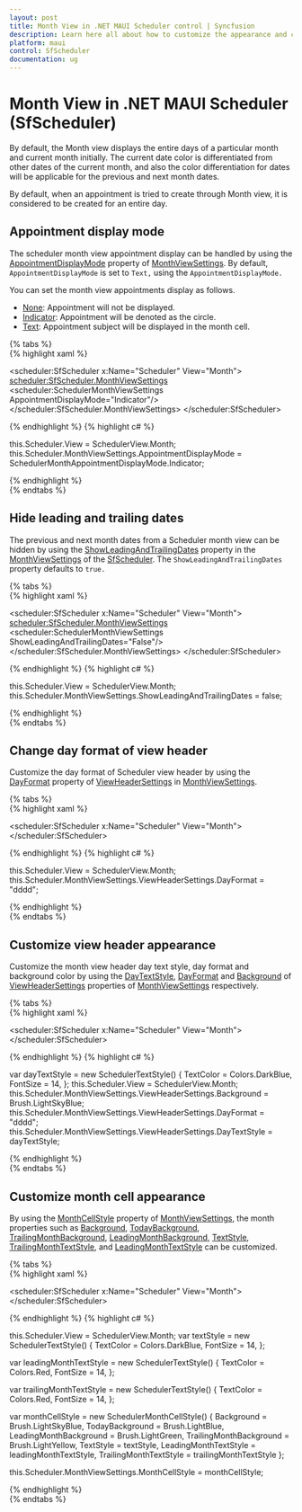 ```yaml
---
layout: post
title: Month View in .NET MAUI Scheduler control | Syncfusion
description: Learn here all about how to customize the appearance and change the date format for month view in Syncfusion .NET MAUI Scheduler (SfScheduler) control and more.
platform: maui
control: SfScheduler
documentation: ug
---
```


# Month View in .NET MAUI Scheduler (SfScheduler)

By default, the Month view displays the entire days of a particular month and current month initially. The current date color is differentiated from other dates of the current month, and also the color differentiation for dates will be applicable for the previous and next month dates.

By default, when an appointment is tried to create through Month view, it is considered to be created for an entire day.

## Appointment display mode

The scheduler month view appointment display can be handled by using the [AppointmentDisplayMode](https://help.syncfusion.com/cr/maui/Syncfusion.Maui.Scheduler.SchedulerMonthViewSettings.html#Syncfusion_Maui_Scheduler_SchedulerMonthViewSettings_AppointmentDisplayMode) property of [MonthViewSettings](https://help.syncfusion.com/cr/maui/Syncfusion.Maui.Scheduler.SchedulerMonthViewSettings.html). By default, `AppointmentDisplayMode` is set to `Text,` using the `AppointmentDisplayMode.` 

You can set the month view appointments display as follows.

* [None](https://help.syncfusion.com/cr/maui/Syncfusion.Maui.Scheduler.SchedulerMonthAppointmentDisplayMode.html#Syncfusion_Maui_Scheduler_SchedulerMonthAppointmentDisplayMode_None):  Appointment will not be displayed.
* [Indicator](https://help.syncfusion.com/cr/maui/Syncfusion.Maui.Scheduler.SchedulerMonthAppointmentDisplayMode.html#Syncfusion_Maui_Scheduler_SchedulerMonthAppointmentDisplayMode_Indicator):  Appointment will be denoted as the circle.
* [Text](https://help.syncfusion.com/cr/maui/Syncfusion.Maui.Scheduler.SchedulerMonthAppointmentDisplayMode.html#Syncfusion_Maui_Scheduler_SchedulerMonthAppointmentDisplayMode_Text):  Appointment subject will be displayed in the month cell.

{% tabs %}  
{% highlight xaml %}

<scheduler:SfScheduler x:Name="Scheduler" 
                       View="Month">
    <scheduler:SfScheduler.MonthViewSettings>
        <scheduler:SchedulerMonthViewSettings  
            AppointmentDisplayMode="Indicator"/>
    </scheduler:SfScheduler.MonthViewSettings>
</scheduler:SfScheduler>

{% endhighlight %}
{% highlight c# %}

this.Scheduler.View = SchedulerView.Month;
this.Scheduler.MonthViewSettings.AppointmentDisplayMode = SchedulerMonthAppointmentDisplayMode.Indicator;

{% endhighlight %}  
{% endtabs %}

## Hide leading and trailing dates

The previous and next month dates from a Scheduler month view can be hidden by using the [ShowLeadingAndTrailingDates](https://help.syncfusion.com/cr/maui/Syncfusion.Maui.Scheduler.SchedulerMonthViewSettings.html#Syncfusion_Maui_Scheduler_SchedulerMonthViewSettings_ShowLeadingAndTrailingDates) property in the [MonthViewSettings](https://help.syncfusion.com/cr/maui/Syncfusion.Maui.Scheduler.SchedulerMonthViewSettings.html) of the [SfScheduler](https://help.syncfusion.com/cr/maui/Syncfusion.Maui.Scheduler.SfScheduler.html). The `ShowLeadingAndTrailingDates` property defaults to `true.`

{% tabs %}  
{% highlight xaml %}

<scheduler:SfScheduler x:Name="Scheduler" 
                       View="Month">
    <scheduler:SfScheduler.MonthViewSettings>
        <scheduler:SchedulerMonthViewSettings  
            ShowLeadingAndTrailingDates="False"/>
    </scheduler:SfScheduler.MonthViewSettings>
</scheduler:SfScheduler>

{% endhighlight %}
{% highlight c# %}

this.Scheduler.View = SchedulerView.Month;
this.Scheduler.MonthViewSettings.ShowLeadingAndTrailingDates = false;

{% endhighlight %}  
{% endtabs %}

## Change day format of view header

Customize the day format of Scheduler view header by using the [DayFormat](https://help.syncfusion.com/cr/maui/Syncfusion.Maui.Scheduler.SchedulerViewHeaderSettings.html#Syncfusion_Maui_Scheduler_SchedulerViewHeaderSettings_DayFormat) property of [ViewHeaderSettings](https://help.syncfusion.com/cr/maui/Syncfusion.Maui.Scheduler.SchedulerMonthViewSettings.html#Syncfusion_Maui_Scheduler_SchedulerMonthViewSettings_ViewHeaderSettings) in [MonthViewSettings](https://help.syncfusion.com/cr/maui/Syncfusion.Maui.Scheduler.SchedulerMonthViewSettings.html).

{% tabs %}  
{% highlight xaml %}

<scheduler:SfScheduler x:Name="Scheduler" 
                       View="Month">
</scheduler:SfScheduler>

{% endhighlight %}
{% highlight c# %}

this.Scheduler.View = SchedulerView.Month;
this.Scheduler.MonthViewSettings.ViewHeaderSettings.DayFormat = "dddd";

{% endhighlight %}  
{% endtabs %}

## Customize view header appearance

Customize the month view header day text style, day format and background color by using the [DayTextStyle](https://help.syncfusion.com/cr/maui/Syncfusion.Maui.Scheduler.SchedulerViewHeaderSettings.html#Syncfusion_Maui_Scheduler_SchedulerViewHeaderSettings_DayTextStyle), [DayFormat](https://help.syncfusion.com/cr/maui/Syncfusion.Maui.Scheduler.SchedulerViewHeaderSettings.html#Syncfusion_Maui_Scheduler_SchedulerViewHeaderSettings_DayFormat) and [Background](https://help.syncfusion.com/cr/maui/Syncfusion.Maui.Scheduler.SchedulerHeaderSettingsBase.html#Syncfusion_Maui_Scheduler_SchedulerHeaderSettingsBase_Background) of [ViewHeaderSettings](https://help.syncfusion.com/cr/maui/Syncfusion.Maui.Scheduler.SchedulerMonthViewSettings.html#Syncfusion_Maui_Scheduler_SchedulerMonthViewSettings_ViewHeaderSettings) properties of [MonthViewSettings](https://help.syncfusion.com/cr/maui/Syncfusion.Maui.Scheduler.SchedulerMonthViewSettings.html) respectively.

{% tabs %}  
{% highlight xaml %}

<scheduler:SfScheduler x:Name="Scheduler" 
                       View="Month">
</scheduler:SfScheduler>

{% endhighlight %}
{% highlight c# %}

var dayTextStyle = new SchedulerTextStyle()
{
    TextColor = Colors.DarkBlue,
    FontSize = 14,
};
this.Scheduler.View = SchedulerView.Month;
this.Scheduler.MonthViewSettings.ViewHeaderSettings.Background = Brush.LightSkyBlue;
this.Scheduler.MonthViewSettings.ViewHeaderSettings.DayFormat = "dddd";
this.Scheduler.MonthViewSettings.ViewHeaderSettings.DayTextStyle = dayTextStyle;

{% endhighlight %}  
{% endtabs %}

## Customize month cell appearance

By using the [MonthCellStyle](https://help.syncfusion.com/cr/maui/Syncfusion.Maui.Scheduler.SchedulerMonthViewSettings.html#Syncfusion_Maui_Scheduler_SchedulerMonthViewSettings_MonthCellStyle) property of [MonthViewSettings](https://help.syncfusion.com/cr/maui/Syncfusion.Maui.Scheduler.SchedulerMonthViewSettings.html), the month properties such as [Background](https://help.syncfusion.com/cr/maui/Syncfusion.Maui.Scheduler.SchedulerMonthCellStyle.html#Syncfusion_Maui_Scheduler_SchedulerMonthCellStyle_Background), [TodayBackground](https://help.syncfusion.com/cr/maui/Syncfusion.Maui.Scheduler.SchedulerMonthCellStyle.html#Syncfusion_Maui_Scheduler_SchedulerMonthCellStyle_TodayBackground), [TrailingMonthBackground](https://help.syncfusion.com/cr/maui/Syncfusion.Maui.Scheduler.SchedulerMonthCellStyle.html#Syncfusion_Maui_Scheduler_SchedulerMonthCellStyle_TrailingMonthBackground), [LeadingMonthBackground](https://help.syncfusion.com/cr/maui/Syncfusion.Maui.Scheduler.SchedulerMonthCellStyle.html#Syncfusion_Maui_Scheduler_SchedulerMonthCellStyle_LeadingMonthBackground), [TextStyle](https://help.syncfusion.com/cr/maui/Syncfusion.Maui.Scheduler.SchedulerMonthCellStyle.html#Syncfusion_Maui_Scheduler_SchedulerMonthCellStyle_TextStyle), [TrailingMonthTextStyle](https://help.syncfusion.com/cr/maui/Syncfusion.Maui.Scheduler.SchedulerMonthCellStyle.html#Syncfusion_Maui_Scheduler_SchedulerMonthCellStyle_TrailingMonthTextStyle), and [LeadingMonthTextStyle](https://help.syncfusion.com/cr/maui/Syncfusion.Maui.Scheduler.SchedulerMonthCellStyle.html#Syncfusion_Maui_Scheduler_SchedulerMonthCellStyle_LeadingMonthTextStyle) can be customized.

{% tabs %}  
{% highlight xaml %}

<scheduler:SfScheduler x:Name="Scheduler" 
                       View="Month">
</scheduler:SfScheduler>

{% endhighlight %}
{% highlight c# %}

this.Scheduler.View = SchedulerView.Month;
var textStyle = new SchedulerTextStyle()
{
    TextColor = Colors.DarkBlue,
    FontSize = 14,
};

var leadingMonthTextStyle = new SchedulerTextStyle()
{
    TextColor = Colors.Red,
    FontSize = 14,
};
            
var trailingMonthTextStyle = new SchedulerTextStyle()
{
    TextColor = Colors.Red,
    FontSize = 14,
};

var monthCellStyle = new SchedulerMonthCellStyle()
{
    Background = Brush.LightSkyBlue,
    TodayBackground = Brush.LightBlue,
    LeadingMonthBackground = Brush.LightGreen,
    TrailingMonthBackground = Brush.LightYellow,
    TextStyle = textStyle,
    LeadingMonthTextStyle = leadingMonthTextStyle,
    TrailingMonthTextStyle = trailingMonthTextStyle
};

this.Scheduler.MonthViewSettings.MonthCellStyle = monthCellStyle;

{% endhighlight %}  
{% endtabs %}
